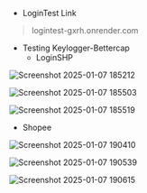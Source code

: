- LoginTest Link
> logintest-gxrh.onrender.com

- Testing Keylogger-Bettercap 
  - LoginSHP

![Screenshot 2025-01-07 185212](https://github.com/user-attachments/assets/4d8a1125-5277-48d7-a115-908af5707172)

![Screenshot 2025-01-07 185503](https://github.com/user-attachments/assets/88315caf-8d81-4e16-b393-d07968199bbf)

![Screenshot 2025-01-07 185519](https://github.com/user-attachments/assets/171ba774-a393-4c06-a06a-caff08d6d9d9)

  - Shopee

![Screenshot 2025-01-07 190410](https://github.com/user-attachments/assets/0747c1a0-b600-4b68-b051-75e6e72f1948)

![Screenshot 2025-01-07 190539](https://github.com/user-attachments/assets/bb07d804-e209-424e-a614-efe475f0950a)

![Screenshot 2025-01-07 190615](https://github.com/user-attachments/assets/c2d8225b-000d-462b-b533-3dfed6865d19)
